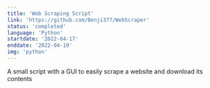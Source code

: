 ```yaml
---
title: 'Web Scraping Script'
link: 'https://github.com/Benji377/WebScraper'
status: 'completed'
language: 'Python'
startdate: '2022-04-17'
enddate: '2022-04-19'
img: 'python'
---
```


A small script with a GUI to easily scrape a website and download its contents